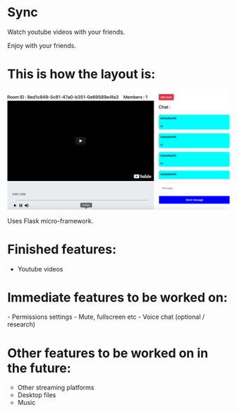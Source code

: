 # Sync
Watch youtube videos with your friends.

Enjoy with your friends.

<h1>This is how the layout is:</h1>

<img src="/static/cover.png" alt="example">

Uses Flask micro-framework.

<h1>Finished features: </h1>
<ul style="list-style-type:disc">
    <li>Youtube videos</li>
</ul>

<h1>Immediate features to be worked on:</h1>
- Permissions settings
- Mute, fullscreen etc
- Voice chat (optional / research)

<h1>Other features to be worked on in the future:</h1>
<ul style="list-style-type:circle">
    <li>Other streaming platforms</li>
    <li>Desktop files</li>
    <li>Music</li>
</ul>

